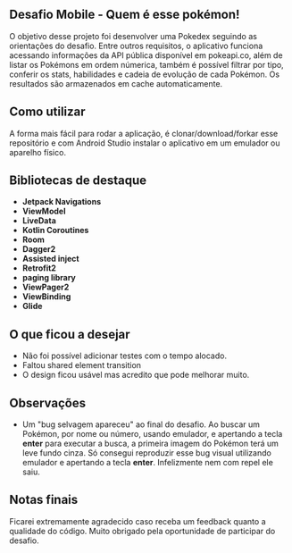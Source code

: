 
## Desafio Mobile - Quem é esse pokémon!

O objetivo desse projeto foi desenvolver uma Pokedex seguindo as orientações do desafio. Entre outros requisitos, o aplicativo funciona acessando informações da API pública disponível em pokeapi.co, além de listar os Pokémons em ordem númerica,
também é possível filtrar por tipo, conferir os stats, habilidades e cadeia de evolução de cada Pokémon. Os resultados são armazenados em cache automaticamente.

## Como utilizar

A forma mais fácil para rodar a aplicação, é clonar/download/forkar esse repositório e com Android Studio instalar o aplicativo em um emulador ou aparelho físico.

## Bibliotecas de destaque

-   **Jetpack Navigations**
-   **ViewModel**
-   **LiveData**
-   **Kotlin Coroutines**
-   **Room**
-   **Dagger2**
-   **Assisted inject**
-   **Retrofit2**
-   **paging library**
-   **ViewPager2**
-   **ViewBinding**
-   **Glide**



## O que ficou a desejar

-   Não foi possível adicionar testes com o tempo alocado.
-   Faltou shared element transition
-   O design ficou usável mas acredito que pode melhorar muito.


## Observações

- Um "bug selvagem apareceu" ao final do desafio. Ao buscar um Pokémon, por nome ou número, usando emulador, e apertando a tecla **enter** para executar a busca,
a primeira imagem do Pokémon terá um leve fundo cinza. Só consegui reproduzir esse bug visual utilizando emulador e apertando a tecla **enter**. Infelizmente nem com repel ele saiu.

## Notas finais

Ficarei extremamente agradecido caso receba um feedback quanto a qualidade do código.
Muito obrigado pela oportunidade de participar do desafio.



